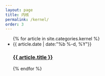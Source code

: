 ```yaml
---
layout: page
title: 内核
permalink: /kernel/
order: 3
---
```

<ul class="post-list">
  {% for article in site.categories.kernel %}
     <li>
        <span class="post-meta">{{ article.date | date:"%b %-d, %Y"}}</span>
        <h3><a class="post-link" href="{{ article.url | prepend: site.baseurl }}">{{ article.title }}</a></h3>
     </li>
  {% endfor %}
</ul>
